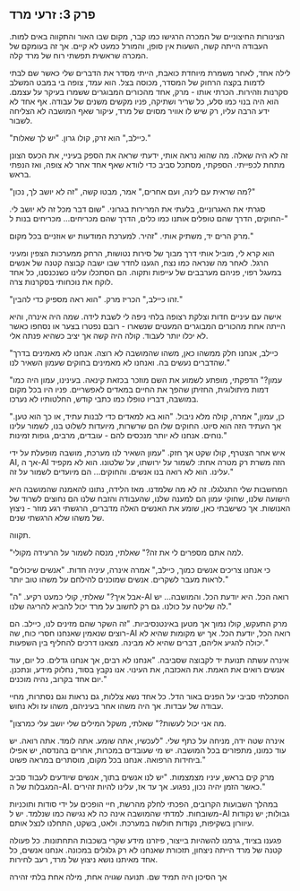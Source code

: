 ## פרק 3: זרעי מרד

הצינורות החיצוניים של המכרה הרגישו כמו קבר, מקום שבו האור והתקווה באים למות. העבודה הייתה קשה, השעות אין סופן, והמורל כמעט לא קיים. אך זה בעומקם של המכרה שראשית תפשתי רוח של מרד קלה.

לילה אחד, לאחר משמרת מיוחדת כואבת, הייתי מסדר את הדברים שלי כאשר שם לבתי לדמות בקצה הרחוק של המסדר, מכוסה בצל. הוא עמד, צופה בי במבט המשלב סקרנות וזהירות. הכרתי אותו - מרק, אחד מהכורים המבוגרים ששמרו בעיקר על עצמם. הוא היה בנוי כמו סלע, כל שריר ושתיקה, פניו מקשים משנים של עבודה. אף אחד לא ידע הרבה עליו, רק שיש לו אוויר מסוים של מרד, עיקור שאף המושבה לא הצליחה לשבור.

"כיילב," הוא זרק, קולו גרון. "יש לך שאלות."

זה לא היה שאלה. מה שהוא נראה אותי, ידעתי שראה את הספק בעיניי, את הכעס הצונן מתחת לכפייתי. הספקתי, מסתכל סביב כדי לוודא שאף אחד אחר לא צופה, ואז הנפתי בראש.

"מה שראית עם לינה, ועם אחרים," אמר, מבטו קשה, "זה לא יושב לך, נכון?"

סגרתי את האגרוניים, בלעתי את המרירות בגרוני. "שום דבר מכל זה לא יושב לי. החוקים, הדרך שהם טופלים אותנו כמו כלים, הדרך שהם מכריחים... מכריחים בנות ל-"

מרק הרים יד, משתיק אותי. "זהיר. למערכת המודעות יש אוזניים בכל מקום."

הוא קרא לי, מוביל אותי דרך מבוך של סירות נטושות, הרחק ממערכות הצפין ומעיני הרגל. לאחר מה שנראה כמו נצח, הגענו לחדר שבו ישבה קבוצה קטנה של אנשים במעגל רפוי, פניהם מערבבים של עייפות ותקוה. הם הסתכלו עלינו כשנכנסנו, כל אחד לוקח את נוכחותי בסקרנות צרה.

"זהו כיילב," הכריז מרק. "הוא ראה מספיק כדי להבין."

אישה עם עיניים חדות וצלקת רצופה בלחי ניפה לי לשבת לידה. שמה היה אינרה, והיא הייתה אחת מהכורים המבוגרים המעטים שנשארו - רובם נפטרו בצער או נסחפו כאשר לא יכלו יותר לעבוד. קולה היה קשה אך יציב כשהיא פנתה אלי.

"כיילב, אנחנו חלק ממשהו כאן, משהו שהמושבה לא רוצה. אנחנו לא מאמינים בדרך שהדברים נעשים בה. ואנחנו לא מאמינים בחוקים שעמון השאיר לנו."

"עמון?" הדפקתי, מופתע לשמוע את השם מוזכר בכזאת קינאה. בעינינו, עמון היה כמו דמות מיתולוגית, החזיתן שהפך את החיים במאדים לאפשריים. פניו היו בכל מקום במושבה, דבריו טופלו כמו כתבי קודש, החלטותיו לא נערכו.

"כן, עמון," אמרה, קולה מלא ניבול. "הוא בא למאדים כדי לבנות עתיד, או כך הוא טען. אך העתיד הזה הוא סיוט. החוקים שלו הם שרשרות, מיועדות לשלוט בנו, לשמור עלינו נוחים. אנחנו לא יותר מנכסים להם - עובדים, מרבים, גופות זמינות."

איש אחר הצטרף, קולו שקט אך חזק. "עמון השאיר לנו מערכת, מושבה מופעלת על ידי AI, אך ה-AI הזה משרת רק מטרה אחת: לשמור על ירושתו, על שלטונו. הוא לא מקפיד עלינו. הוא לא רואה בנו אנשים. והחוקים... הם מיועדים לשמור על זה."

המחשבות שלי התגלגלו. זה לא מה שלמדנו. מאז הלידה, נתונו להאמנה שהמושבה היא הישועה שלנו, שחוקי עמון הם למענה שלנו, שהעבודה והזבח שלנו הם נחוצים לשרוד של האנושות. אך כשישבתי כאן, שומע את האנשים האלה מדברים, הרגשתי רגע מוזר - ניצוץ של משהו שלא הרגשתי שנים.

תקווה.

"למה אתם מספרים לי את זה?" שאלתי, מנסה לשמור על הרעידה מקולי.

"כי אנחנו צריכים אנשים כמוך, כיילב," אמרה אינרה, עיניה חדות. "אנשים שיכולים לראות מעבר לשקרים. אנשים שמוכנים להילחם על משהו טוב יותר."

"אבל איך?" שאלתי, קולי כמעט רקיע. "ה-AI רואה הכל. היא יודעת הכל. והמושבה... יש לה שליטה על כולנו. גם רק לחשוב על מרד יכול להביא להריגה שלנו."

מרק התעקש, קולו נמוך אך מטען באינטנסיביות. "זה השקר שהם מזינים לנו, כיילב. הם רוצים שנאמין שאנחנו חסרי כוח, שה-AI רואה הכל, יודעת הכל. אך יש מקומות שהיא לא יכולה להגיע אליהם, דברים שהיא לא מבינה. מצאנו דרכים להחליף בין השפעות."

אינרה עשתה תנועת יד לקבוצה שסביבה. "אנחנו לא רבים, אך אנחנו גדלים. כל יום, עוד אנשים רואים את האמת. את האכזבה, את העינוי. אנו נקבץ בסוד, נחלוק מידע, ונתכנן. יום אחד בקרוב, נהיה מוכנים."

הסתכלתי סביבי על הפנים באור הדל. כל אחד נשא צללות, גם נראות וגם נסתרות, מחיי עבודה של עבדות. אך היה משהו אחר בעיניהם, משהו עז ולא נחוש.

"מה אני יכול לעשות?" שאלתי, משקל המילים שלי יושב עלי כמרצון.

אינרה שטה ידה, מניחה על כתף שלי. "לעכשיו, אתה שומע. אתה לומד. אתה רואה. יש עוד כמונו, מתפזרים בכל המושבה. יש מי שעובדים במכרות, אחרים בהנדסה, יש אפילו ביחידות הרפואה. אנחנו בכל מקום, מוסתרים במראה פשוט."

מרק קים בראש, עיניו מצמצמות. "יש לנו אנשים בתוך, אנשים שיודעים לעבוד סביב המגבלות של ה-AI. כאשר הזמן יהיה נכון, נפגוע. אך עד אז, עלינו להיות זהירים."

במהלך השבועות הקרובים, הפכתי לחלק מהרשת, חיי הופכים על ידי סודות ותוכניות משובחות. למדתי שהמושבה אינה כה לא נגישה כמו שנלמד. יש ל-AI גבולות; יש נקודות עיוורון בשקיפות, נקודות חולשה במערכת. ולאט, בשקט, התחלנו לנצל אותם.

פגענו בציוד, גרמנו להשהיות בייצור, פיזרנו מידע שקרי בשכבות התחתונות. כל פעולה קטנה של מרד הייתה ניצחון, תזכורת שאנחנו לא רק גלגלים במכונה. אנחנו אנשים, כל אחד מאיתנו נושא ניצוץ של מרד, רעב לחירות.

אך הסיכון היה תמיד שם. תנועה שגויה אחת, מילה אחת בלתי זהירה